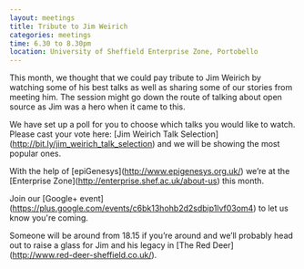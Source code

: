 ```yaml
---
layout: meetings
title: Tribute to Jim Weirich
categories: meetings
time: 6.30 to 8.30pm
location: University of Sheffield Enterprise Zone, Portobello
---
```

This month, we thought that we could pay tribute to Jim Weirich by watching some of his best talks as well as sharing some of our stories from meeting him. The session might go down the route of talking about open source as Jim was a hero when it came to this.

We have set up a poll for you to choose which talks you would like to watch. Please cast your vote here: \[Jim Weirich Talk Selection\](http://bit.ly/jim_weirich_talk_selection) and we will be showing the most popular ones.

With the help of \[epiGenesys\](http://www.epigenesys.org.uk/) we’re at the \[Enterprise Zone\](http://enterprise.shef.ac.uk/about-us) this month.

Join our \[Google+
event\](https://plus.google.com/events/c6bk13hohb2d2sdbip1lvf03om4) to let us know you're coming.

Someone will be around from 18.15 if you’re around and we’ll probably head out to raise a glass for Jim and his legacy in \[The Red
Deer\](http://www.red-deer-sheffield.co.uk/).